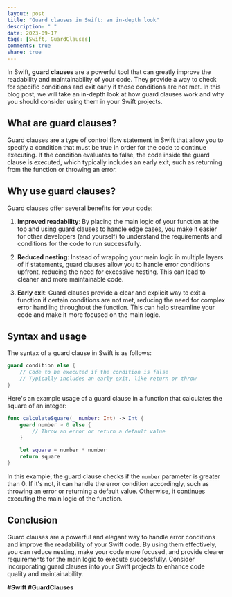 ```yaml
---
layout: post
title: "Guard clauses in Swift: an in-depth look"
description: " "
date: 2023-09-17
tags: [Swift, GuardClauses]
comments: true
share: true
---
```


In Swift, **guard clauses** are a powerful tool that can greatly improve the readability and maintainability of your code. They provide a way to check for specific conditions and exit early if those conditions are not met. In this blog post, we will take an in-depth look at how guard clauses work and why you should consider using them in your Swift projects.

## What are guard clauses?

Guard clauses are a type of control flow statement in Swift that allow you to specify a condition that must be true in order for the code to continue executing. If the condition evaluates to false, the code inside the guard clause is executed, which typically includes an early exit, such as returning from the function or throwing an error.

## Why use guard clauses?

Guard clauses offer several benefits for your code:

1. **Improved readability**: By placing the main logic of your function at the top and using guard clauses to handle edge cases, you make it easier for other developers (and yourself) to understand the requirements and conditions for the code to run successfully.

2. **Reduced nesting**: Instead of wrapping your main logic in multiple layers of if statements, guard clauses allow you to handle error conditions upfront, reducing the need for excessive nesting. This can lead to cleaner and more maintainable code.

3. **Early exit**: Guard clauses provide a clear and explicit way to exit a function if certain conditions are not met, reducing the need for complex error handling throughout the function. This can help streamline your code and make it more focused on the main logic.

## Syntax and usage

The syntax of a guard clause in Swift is as follows:

```swift
guard condition else {
    // Code to be executed if the condition is false
    // Typically includes an early exit, like return or throw
}
```

Here's an example usage of a guard clause in a function that calculates the square of an integer:

```swift
func calculateSquare(_ number: Int) -> Int {
    guard number > 0 else {
        // Throw an error or return a default value
    }

    let square = number * number
    return square
}
```

In this example, the guard clause checks if the `number` parameter is greater than 0. If it's not, it can handle the error condition accordingly, such as throwing an error or returning a default value. Otherwise, it continues executing the main logic of the function.

## Conclusion

Guard clauses are a powerful and elegant way to handle error conditions and improve the readability of your Swift code. By using them effectively, you can reduce nesting, make your code more focused, and provide clearer requirements for the main logic to execute successfully. Consider incorporating guard clauses into your Swift projects to enhance code quality and maintainability.

**#Swift #GuardClauses**